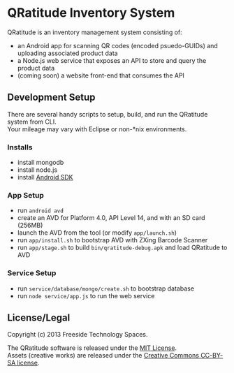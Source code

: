# QRatitude Inventory System
QRatitude is an inventory management system consisting of:
* an Android app for scanning QR codes (encoded psuedo-GUIDs) and uploading associated product data
* a Node.js web service that exposes an API to store and query the product data
* (coming soon) a website front-end that consumes the API

## Development Setup
There are several handy scripts to setup, build, and run the QRatitude system from CLI.  
Your mileage may vary with Eclipse or non-*nix environments.

### Installs
* install mongodb
* install node.js
* install [Android SDK](http://developer.android.com/sdk/index.html)

### App Setup
* run `android avd`
* create an AVD for Platform 4.0, API Level 14, and with an SD card (256MB)
* launch the AVD from the tool (or modify `app/launch.sh`)
* run `app/install.sh` to bootstrap AVD with ZXing Barcode Scanner
* run `app/stage.sh` to build `bin/qratitude-debug.apk` and load QRatitude to AVD

### Service Setup
* run `service/database/mongo/create.sh` to bootstrap database
* run `node service/app.js` to run the web service

## License/Legal
Copyright (c) 2013 Freeside Technology Spaces.

The QRatitude software is released under the [MIT License](http://opensource.org/licenses/MIT).  
Assets (creative works) are released under the [Creative Commons CC-BY-SA license](http://creativecommons.org/licenses/by-sa/3.0).
